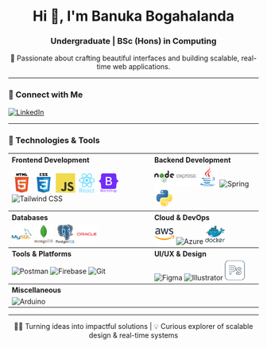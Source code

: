 <h1 align="center">Hi 👋, I'm Banuka Bogahalanda</h1>
<h3 align="center">Undergraduate | BSc (Hons) in Computing</h3>
<p align="center">🚀 Passionate about crafting beautiful interfaces and building scalable, real-time web applications.</p>

---

<h3>🔗 Connect with Me</h3>
<p>
  <a href="https://linkedin.com/in/banukabogahalanda" target="_blank">
    <img src="https://raw.githubusercontent.com/rahuldkjain/github-profile-readme-generator/master/src/images/icons/Social/linked-in-alt.svg" alt="LinkedIn" width="30" height="30" />
  </a>
</p>

---
<h3>🧰 Technologies & Tools</h3>

<table>
  <tr>
    <th align="left">Frontend Development</th>
    <th align="left">Backend Development</th>
  </tr>
  <tr>
    <td>
      <img src="https://raw.githubusercontent.com/devicons/devicon/master/icons/html5/html5-original-wordmark.svg" alt="HTML" width="40" height="40"/>
      <img src="https://raw.githubusercontent.com/devicons/devicon/master/icons/css3/css3-original-wordmark.svg" alt="CSS" width="40" height="40"/>
      <img src="https://raw.githubusercontent.com/devicons/devicon/master/icons/javascript/javascript-original.svg" alt="JavaScript" width="40" height="40"/>
      <img src="https://raw.githubusercontent.com/devicons/devicon/master/icons/react/react-original-wordmark.svg" alt="React" width="40" height="40"/>
      <img src="https://raw.githubusercontent.com/devicons/devicon/master/icons/bootstrap/bootstrap-plain-wordmark.svg" alt="Bootstrap" width="40" height="40"/>
      <img src="https://www.vectorlogo.zone/logos/tailwindcss/tailwindcss-icon.svg" alt="Tailwind CSS" width="40" height="40"/>
    </td>
    <td>
      <img src="https://raw.githubusercontent.com/devicons/devicon/master/icons/nodejs/nodejs-original-wordmark.svg" alt="Node.js" width="40" height="40"/>
      <img src="https://raw.githubusercontent.com/devicons/devicon/master/icons/express/express-original-wordmark.svg" alt="Express" width="40" height="40"/>
      <img src="https://raw.githubusercontent.com/devicons/devicon/master/icons/java/java-original.svg" alt="Java" width="40" height="40"/>
      <img src="https://www.vectorlogo.zone/logos/springio/springio-icon.svg" alt="Spring" width="40" height="40"/>
      <img src="https://raw.githubusercontent.com/devicons/devicon/master/icons/python/python-original.svg" alt="Python" width="40" height="40"/>
    </td>
  </tr>
  <tr>
    <th align="left">Databases</th>
    <th align="left">Cloud & DevOps</th>
  </tr>
  <tr>
    <td>
      <img src="https://raw.githubusercontent.com/devicons/devicon/master/icons/mysql/mysql-original-wordmark.svg" alt="MySQL" width="40" height="40"/>
      <img src="https://raw.githubusercontent.com/devicons/devicon/master/icons/mongodb/mongodb-original-wordmark.svg" alt="MongoDB" width="40" height="40"/>
      <img src="https://raw.githubusercontent.com/devicons/devicon/master/icons/postgresql/postgresql-original-wordmark.svg" alt="PostgreSQL" width="40" height="40"/>
      <img src="https://raw.githubusercontent.com/devicons/devicon/master/icons/oracle/oracle-original.svg" alt="Oracle" width="40" height="40"/>
    </td>
    <td>
      <img src="https://raw.githubusercontent.com/devicons/devicon/master/icons/amazonwebservices/amazonwebservices-original-wordmark.svg" alt="AWS" width="40" height="40"/>
      <img src="https://www.vectorlogo.zone/logos/microsoft_azure/microsoft_azure-icon.svg" alt="Azure" width="40" height="40"/>
      <img src="https://raw.githubusercontent.com/devicons/devicon/master/icons/docker/docker-original-wordmark.svg" alt="Docker" width="40" height="40"/>
    </td>
  </tr>
  <tr>
    <th align="left">Tools & Platforms</th>
    <th align="left">UI/UX & Design</th>
  </tr>
  <tr>
    <td>
      <img src="https://www.vectorlogo.zone/logos/getpostman/getpostman-icon.svg" alt="Postman" width="40" height="40"/>
      <img src="https://www.vectorlogo.zone/logos/firebase/firebase-icon.svg" alt="Firebase" width="40" height="40"/>
      <img src="https://www.vectorlogo.zone/logos/git-scm/git-scm-icon.svg" alt="Git" width="40" height="40"/>
    </td>
    <td>
      <img src="https://www.vectorlogo.zone/logos/figma/figma-icon.svg" alt="Figma" width="40" height="40"/>
      <img src="https://www.vectorlogo.zone/logos/adobe_illustrator/adobe_illustrator-icon.svg" alt="Illustrator" width="40" height="40"/>
      <img src="https://raw.githubusercontent.com/devicons/devicon/master/icons/photoshop/photoshop-line.svg" alt="Photoshop" width="40" height="40"/>
    </td>
  </tr>
  <tr>
    <th align="left">Miscellaneous</th>
    <th></th>
  </tr>
  <tr>
    <td>
      <img src="https://cdn.worldvectorlogo.com/logos/arduino-1.svg" alt="Arduino" width="40" height="40"/>
    </td>
    <td></td>
  </tr>
</table>




---

<p align="center">
  🧑‍💻 Turning ideas into impactful solutions | 💡 Curious explorer of scalable design & real-time systems
</p>
